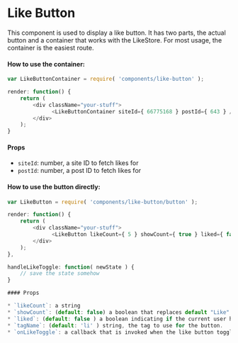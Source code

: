Like Button
=========

This component is used to display a like button.
It has two parts, the actual button and a container that works with the LikeStore.
For most usage, the container is the easiest route.

#### How to use the container:

```js
var LikeButtonContainer = require( 'components/like-button' );

render: function() {
	return (
		<div className="your-stuff">
			  <LikeButtonContainer siteId={ 66775168 } postId={ 643 } />
		</div>
	);
}
```

#### Props

* `siteId`: number, a site ID to fetch likes for
* `postId`: number, a post ID to fetch likes for


#### How to use the button directly:
```js
var LikeButton = require( 'components/like-button/button' );

render: function() {
	return (
		<div className="your-stuff">
			  <LikeButton likeCount={ 5 } showCount={ true } liked={ false } onLikeToggle={ this.handleLikeToggle } />
		</div>
	);
},

handleLikeToggle: function( newState ) {
	// save the state somehow
}

#### Props

* `likeCount`: a string
* `showCount`: (default: false) a boolean that replaces default "Like" label with the likeCount. By default, the likeCount is not displayed.
* `liked`: (default: false ) a boolean indicating if the current user has liked whatever is being liked
* `tagName`: (default: 'li' ) string, the tag to use for the button.
* `onLikeToggle`: a callback that is invoked when the like button toggles. It is called with the new state.
